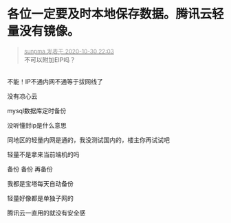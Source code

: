 # 各位一定要及时本地保存数据。腾讯云轻量没有镜像。


<div class="quote"><blockquote><font size="2"><a href="https://www.hostloc.com/forum.php?mod=redirect&amp;goto=findpost&amp;pid=9378181&amp;ptid=760400" target="_blank"><font color="#999999">sunpma 发表于 2020-10-30 22:03</font></a></font><br />
不可以附加EIP吗？</blockquote></div><br />
不能！IP不通内网不通等于拔网线了<img id="aimg_M6y6x" onclick="zoom(this, this.src, 0, 0, 0)" class="zoom" src="https://cdn.jsdelivr.net/gh/hishis/forum-master/public/images/patch.gif" onmouseover="img_onmouseoverfunc(this)" onload="thumbImg(this)" border="0" alt="" />

没有凉心云

mysql数据库定时备份

没听懂封ip是什么意思

同地区的轻量内网是通的，我没测试国内的，楼主你再试试吧<br />


轻量不是拿来当前端机的吗<img src="static/image/smiley/default/lol.gif" smilieid="12" border="0" alt="" /><img src="static/image/smiley/default/lol.gif" smilieid="12" border="0" alt="" />

备份 备份 再备份

我都是宝塔每天自动备份

轻量好像都是单独子网的

腾讯云一直用的就没有安全感
